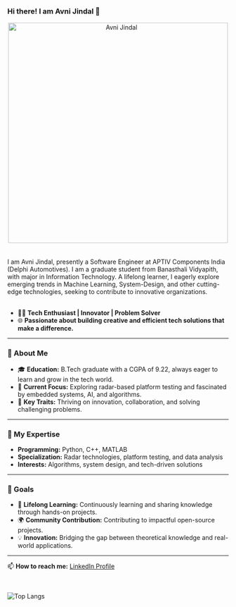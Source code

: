 ### Hi there! I am Avni Jindal 👋
<div style="text-align: center;">
    <img src="https://img.freepik.com/free-vector/girl-using-laptop-with-binary-code_1308-114505.jpg?t=st=1734887963~exp=1734891563~hmac=0da7e1b9b20b86cb5e360c45f797b59b556e75fbb3e0972d17d0e1a2516e1cd3&w=740" alt="Avni Jindal" height="500" width="500">
</div>

<br>
<br>
I am Avni Jindal, presently a Software Engineer at APTIV Components India (Delphi Automotives). I am a graduate student from Banasthali Vidyapith, with major in Information Technology. A lifelong learner, I eagerly explore emerging trends in Machine Learning, System-Design, and other cutting-edge technologies, seeking to contribute to innovative organizations.
<br>
<br>

- 👩‍💻 **Tech Enthusiast | Innovator | Problem Solver**
- 🌐 **Passionate about building creative and efficient tech solutions that make a difference.**

---

### 🚀 About Me
- 🎓 **Education:** B.Tech graduate with a CGPA of 9.22, always eager to learn and grow in the tech world.
- 📡 **Current Focus:** Exploring radar-based platform testing and fascinated by embedded systems, AI, and algorithms.
- 🌟 **Key Traits:** Thriving on innovation, collaboration, and solving challenging problems.

---

### 🔧 My Expertise
- **Programming:** Python, C++, MATLAB
- **Specialization:** Radar technologies, platform testing, and data analysis
- **Interests:** Algorithms, system design, and tech-driven solutions

---

### 🎯 Goals
- 📖 **Lifelong Learning:** Continuously learning and sharing knowledge through hands-on projects.
- 🌍 **Community Contribution:** Contributing to impactful open-source projects.
- 💡 **Innovation:** Bridging the gap between theoretical knowledge and real-world applications.

---

📫 **How to reach me:** [LinkedIn Profile](https://www.linkedin.com/in/avnijindal110203/)

<br>

![Top Langs](https://github-readme-stats.vercel.app/api/top-langs/?username=avni1102&theme=tokyonight)
